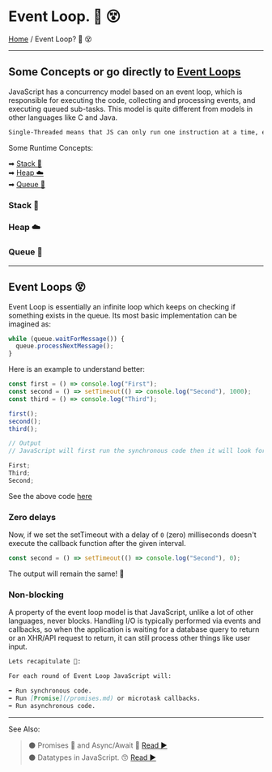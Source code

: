 # **Event Loop. 🔁 😵**

[Home](../README.md) / Event Loop? 🔁 😵

---

## Some Concepts or go directly to [Event Loops](#event-loops-)

JavaScript has a concurrency model based on an event loop, which is responsible for executing the code, collecting and processing events, and executing queued sub-tasks. This model is quite different from models in other languages like C and Java.

```md
Single-Threaded means that JS can only run one instruction at a time, even if your CPU has multiple cores and available threads.
```

Some Runtime Concepts:

➡ [Stack 🍔](#stack-)  
➡ [Heap ☁️](#heap-)  
➡ [Queue 🍞](#queue-)

### **Stack 🍔**

### **Heap ☁️**

### **Queue 🍞**

---

## **Event Loops 😵**

Event Loop is essentially an infinite loop which keeps on checking if something exists in the queue. Its most basic implementation can be imagined as:

```js
while (queue.waitForMessage()) {
  queue.processNextMessage();
}
```

Here is an example to understand better:

```js
const first = () => console.log("First");
const second = () => setTimeout(() => console.log("Second"), 1000);
const third = () => console.log("Third");

first();
second();
third();

// Output
// JavaScript will first run the synchronous code then it will look for messages in the queue.

First;
Third;
Second;
```

See the above code [here](../scripts/event-loops.js)

### **Zero delays**

Now, if we set the setTimeout with a delay of `0` (zero) milliseconds doesn't execute the callback function after the given interval.

```js
const second = () => setTimeout(() => console.log("Second"), 0);
```

The output will remain the same! 🤯

### **Non-blocking**

A property of the event loop model is that JavaScript, unlike a lot of other languages, never blocks. Handling I/O is typically performed via events and callbacks, so when the application is waiting for a database query to return or an XHR/API request to return, it can still process other things like user input.

```md
Lets recapitulate 📝:

For each round of Event Loop JavaScript will:

➡ Run synchronous code.  
➡ Run [Promise](/promises.md) or microtask callbacks.  
➡ Run asynchronous code.
```

---

See Also:

> ⚫ Promises 🤝 and Async/Await 🤯 [ Read ▶ ](./promises.md)  
> ⚫ Datatypes in JavaScript. 😙 [ Read ▶ ](./datatypes-in-javascript.md)
